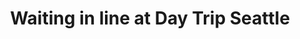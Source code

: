 ---
title: "Waiting in line at Day Trip Seattle"
picture: "/assets/camera-roll/2022/2022-08-07-waiting-in-line-at-day-trip-seattle/20220807_235028032_iOS.jpg"
thumbnail: "/assets/camera-roll/2022/2022-08-07-waiting-in-line-at-day-trip-seattle/20220807_235028032_iOS-thumbnail.jpg"
tags:
  - Day Trip Seattle 2022
  - Seattle Center
  - Space Needle
  - flag
  - music
  - bar
---